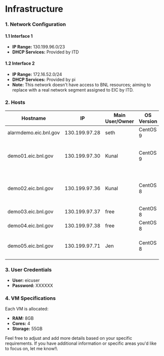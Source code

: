# Infrastructure

### 1. Network Configuration

#### 1.1 Interface 1

* **IP Range:** 130.199.96.0/23
* **DHCP Services:** Provided by ITD

#### 1.2 Interface 2

* **IP Range:** 172.16.52.0/24
* **DHCP Services:** Provided by pi
* **Note:** This network doesn't have access to BNL resources; aiming to replace with a real network segment assigned to EIC by ITD.

### 2. Hosts

| Hostname              | IP            | Main User/Owner | OS Version | Use                                        |
| --------------------- | ------------- | --------------- | ---------- | ------------------------------------------ |
| alarmdemo.eic.bnl.gov | 130.199.97.28 | seth            | CentOS 9   | Alarm services                             |
| demo01.eic.bnl.gov    | 130.199.97.30 | Kunal           | CentOS 9   | Ansible controller, Phoebus Alarm Services |
| demo02.eic.bnl.gov    | 130.199.97.36 | Kunal           | CentOS 8   | EPICS base + basic support modules         |
| demo03.eic.bnl.gov    | 130.199.97.37 | free            | CentOS 8   | (Specify the use)                          |
| demo04.eic.bnl.gov    | 130.199.97.38 | free            | CentOS 8   | (Specify the use)                          |
| demo05.eic.bnl.gov    | 130.199.97.71 | Jen             | CentOS 8   | MLflow testing / Pheobus testing           |

### 3. User Credentials

* **User:** eicuser
* **Password:** XXXXXX

### 4. VM Specifications

Each VM is allocated:

* **RAM:** 8GB
* **Cores:** 4
* **Storage:** 55GB

Feel free to adjust and add more details based on your specific requirements. If you have additional information or specific areas you'd like to focus on, let me know!\

